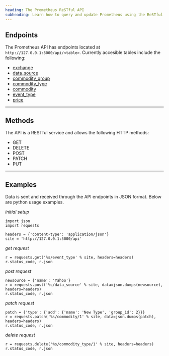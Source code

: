 ```yaml
---
heading: The Prometheus ReSTful API
subheading: Learn how to query and update Prometheus using the ReSTful API
---
```


## Endpoints

The Prometheus API has endpoints located at `http://127.0.0.1:5000/api/<table>`. Currently accesible tables include the following:

* [exchange](/api/exchange)
* [data_source](/api/data_source)
* [commodity_group](/api/commodity_group)
* [commodity_type](/api/commodity_type)
* [commodity](/api/commodity)
* [event_type](/api/event_type)
* [price](/api/price)

- - -

## Methods

The API is a RESTful service and allows the following HTTP methods:

* GET
* DELETE
* POST
* PATCH
* PUT

- - -

## Examples

Data is sent and received through the API endpoints in JSON format. Below are python usage examples.

_initial setup_

	import json
	import requests

	headers = {'content-type': 'application/json'}
	site = 'http://127.0.0.1:5000/api'

_get request_

	r = requests.get('%s/event_type' % site, headers=headers)
	r.status_code, r.json

_post request_

	newsource = {'name': 'Yahoo'}
	r = requests.post('%s/data_source' % site, data=json.dumps(newsource), headers=headers)
	r.status_code, r.json

_patch request_

	patch = {'type': {'add': {'name': 'New Type', 'group_id': 2}}}
	r = requests.patch('%s/commodity/1' % site, data=json.dumps(patch), headers=headers)
	r.status_code, r.json

_delete request_

	r = requests.delete('%s/commodity_type/1' % site, headers=headers)
	r.status_code, r.json
